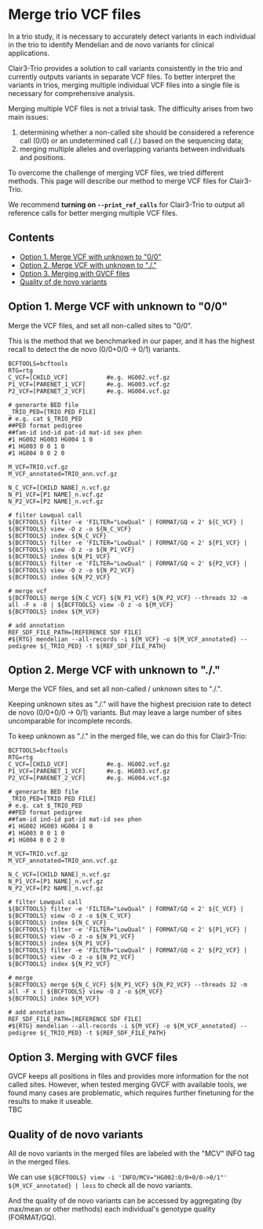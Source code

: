 # Merge trio VCF files

In a trio study, it is necessary to accurately detect variants in each individual in the trio to identify Mendelian and de novo variants for clinical applications.

Clair3-Trio provides a solution to call variants consistently in the trio and currently outputs variants in separate VCF files. To better interpret the variants in trios, merging multiple individual VCF files into a single file is necessary for comprehensive analysis.

Merging multiple VCF files is not a trivial task. The difficulty arises from two main issues:

1) determining whether a non-called site should be considered a reference call (0/0) or an undetermined call (./.) based on the sequencing data;
2) merging multiple alleles and overlapping variants between individuals and positions.

To overcome the challenge of merging VCF files, we tried different methods. This page will describe our method to merge VCF files for Clair3-Trio.

We recommend **turning on `--print_ref_calls`** for Clair3-Trio to output all reference calls for better merging multiple VCF files.

## Contents

* [Option 1. Merge VCF with unknown to "0/0"](#option-1-merge-vcf-with-unknown-to-00)
* [Option 2. Merge VCF with unknown to "./."](#option-2-merge-vcf-with-unknown-to-)
* [Option 3. Merging with GVCF files](#option-3-merging-with-gvcf-files)
* [Quality of de novo variants](#quality-of-de-novo-variants)

## Option 1. Merge VCF with unknown to "0/0"

Merge the VCF files, and set all non-called sites to "0/0".

This is the method that we benchmarked in our paper, and it has the highest recall to detect the de novo (0/0+0/0 -> 0/1) variants.

```
BCFTOOLS=bcftools
RTG=rtg
C_VCF=[CHILD_VCF]			#e.g. HG002.vcf.gz
P1_VCF=[PARENET_1_VCF]		#e.g. HG003.vcf.gz
P2_VCF=[PARENET_2_VCF]		#e.g. HG004.vcf.gz

# generarte BED file
_TRIO_PED=[TRIO PED FILE]
# e.g. cat $_TRIO_PED
##PED format pedigree
##fam-id ind-id pat-id mat-id sex phen
#1 HG002 HG003 HG004 1 0
#1 HG003 0 0 1 0
#1 HG004 0 0 2 0

M_VCF=TRIO.vcf.gz
M_VCF_annotated=TRIO_ann.vcf.gz

N_C_VCF=[CHILD NANE]_n.vcf.gz 
N_P1_VCF=[P1 NAME]_n.vcf.gz 
N_P2_VCF=[P2 NAME]_n.vcf.gz

# filter Lowqual call           
${BCFTOOLS} filter -e 'FILTER="LowQual" | FORMAT/GQ < 2' ${C_VCF} | ${BCFTOOLS} view -O z -o ${N_C_VCF}
${BCFTOOLS} index ${N_C_VCF}
${BCFTOOLS} filter -e 'FILTER="LowQual" | FORMAT/GQ < 2' ${P1_VCF} | ${BCFTOOLS} view -O z -o ${N_P1_VCF}
${BCFTOOLS} index ${N_P1_VCF}
${BCFTOOLS} filter -e 'FILTER="LowQual" | FORMAT/GQ < 2' ${P2_VCF} | ${BCFTOOLS} view -O z -o ${N_P2_VCF}
${BCFTOOLS} index ${N_P2_VCF}
         
# merge vcf
${BCFTOOLS} merge ${N_C_VCF} ${N_P1_VCF} ${N_P2_VCF} --threads 32 -m all -F x -0 | ${BCFTOOLS} view -O z -o ${M_VCF}
${BCFTOOLS} index ${M_VCF}

# add annotation
REF_SDF_FILE_PATH=[REFERENCE SDF FILE]
#${RTG} mendelian --all-records -i ${M_VCF} -o ${M_VCF_annotated} --pedigree ${_TRIO_PED} -t ${REF_SDF_FILE_PATH}
```


## Option 2. Merge VCF with unknown to "./."

Merge the VCF files, and set all non-called / unknown sites to "./.".

Keeping unknown sites as "./." will have the highest precision rate to detect de novo (0/0+0/0 -> 0/1) variants. But may leave a large number of sites uncomparable for incomplete records.

To keep unknown as "./." in the merged file, we can do this for Clair3-Trio:

```
BCFTOOLS=bcftools
RTG=rtg
C_VCF=[CHILD_VCF]			#e.g. HG002.vcf.gz
P1_VCF=[PARENET_1_VCF]		#e.g. HG003.vcf.gz
P2_VCF=[PARENET_2_VCF]		#e.g. HG004.vcf.gz

# generarte BED file
_TRIO_PED=[TRIO PED FILE]
# e.g. cat $_TRIO_PED
##PED format pedigree
##fam-id ind-id pat-id mat-id sex phen
#1 HG002 HG003 HG004 1 0
#1 HG003 0 0 1 0
#1 HG004 0 0 2 0

M_VCF=TRIO.vcf.gz
M_VCF_annotated=TRIO_ann.vcf.gz

N_C_VCF=[CHILD NANE]_n.vcf.gz 
N_P1_VCF=[P1 NAME]_n.vcf.gz 
N_P2_VCF=[P2 NAME]_n.vcf.gz

# filter Lowqual call           
${BCFTOOLS} filter -e 'FILTER="LowQual" | FORMAT/GQ < 2' ${C_VCF} | ${BCFTOOLS} view -O z -o ${N_C_VCF}
${BCFTOOLS} index ${N_C_VCF}
${BCFTOOLS} filter -e 'FILTER="LowQual" | FORMAT/GQ < 2' ${P1_VCF} | ${BCFTOOLS} view -O z -o ${N_P1_VCF}
${BCFTOOLS} index ${N_P1_VCF}
${BCFTOOLS} filter -e 'FILTER="LowQual" | FORMAT/GQ < 2' ${P2_VCF} | ${BCFTOOLS} view -O z -o ${N_P2_VCF}
${BCFTOOLS} index ${N_P2_VCF}

# merge
${BCFTOOLS} merge ${N_C_VCF} ${N_P1_VCF} ${N_P2_VCF} --threads 32 -m all -F x | ${BCFTOOLS} view -O z -o ${M_VCF}
${BCFTOOLS} index ${M_VCF}

# add annotation
REF_SDF_FILE_PATH=[REFERENCE SDF FILE]
#${RTG} mendelian --all-records -i ${M_VCF} -o ${M_VCF_annotated} --pedigree ${_TRIO_PED} -t ${REF_SDF_FILE_PATH}
```

## Option 3. Merging with GVCF files

GVCF keeps all positions in files and provides more information for the not called sites. However, when tested merging GVCF with available tools, we found many cases are problematic, which requires further finetuning for the results to make it useable.                                                                                                                                  
TBC

## Quality of de novo variants

All de novo variants in the merged files are labeled with the "MCV" INFO tag in the merged files.

We can use `${BCFTOOLS} view -i 'INFO/MCV="HG002:0/0+0/0->0/1"' ${M_VCF_annotated} | less` to check all de novo variants.

And the quality of de novo variants can be accessed by aggregating (by max/mean or other methods) each individual's genotype quality (FORMAT/GQ).


